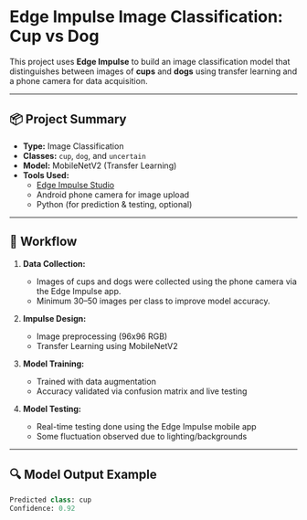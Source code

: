 # Edge Impulse Image Classification: Cup vs Dog

This project uses **Edge Impulse** to build an image classification model that distinguishes between images of **cups** and **dogs** using transfer learning and a phone camera for data acquisition.

---

## 📦 Project Summary

- **Type:** Image Classification
- **Classes:** `cup`, `dog`, and `uncertain`
- **Model:** MobileNetV2 (Transfer Learning)
- **Tools Used:** 
  - [Edge Impulse Studio](https://studio.edgeimpulse.com)
  - Android phone camera for image upload
  - Python (for prediction & testing, optional)

---

## 🧠 Workflow

1. **Data Collection:**
   - Images of cups and dogs were collected using the phone camera via the Edge Impulse app.
   - Minimum 30–50 images per class to improve model accuracy.

2. **Impulse Design:**
   - Image preprocessing (96x96 RGB)
   - Transfer Learning using MobileNetV2

3. **Model Training:**
   - Trained with data augmentation
   - Accuracy validated via confusion matrix and live testing

4. **Model Testing:**
   - Real-time testing done using the Edge Impulse mobile app
   - Some fluctuation observed due to lighting/backgrounds

---

## 🔍 Model Output Example

```python
Predicted class: cup
Confidence: 0.92
